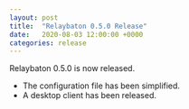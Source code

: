 ```yaml
---
layout: post
title:  "Relaybaton 0.5.0 Release"
date:   2020-08-03 12:00:00 +0000
categories: release
---
```


Relaybaton 0.5.0 is now released.

- The configuration file has been simplified.
- A desktop client has been released.